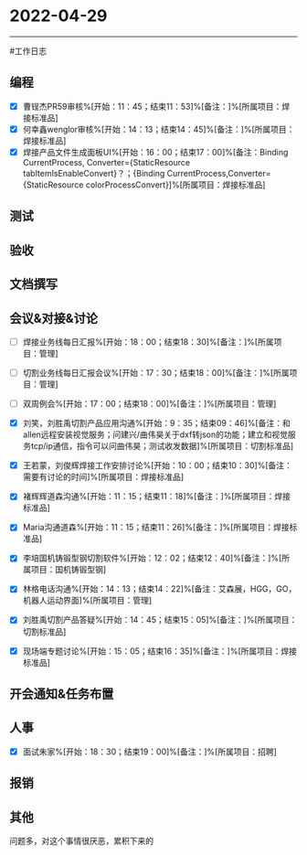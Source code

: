 # 2022-04-29 

---

#工作日志

## 编程
- [x] 曹锃杰PR59审核%[开始：11：45；结束11：53]%[备注：]%[所属项目：焊接标准品]
- [x] 何幸鑫wenglor审核%[开始：14：13；结束14：45]%[备注：]%[所属项目：焊接标准品]
- [x] 焊接产品文件生成面板UI%[开始：16：00；结束17：00]%[备注：Binding CurrentProcess, Converter={StaticResource tabItemIsEnableConvert}？；{Binding CurrentProcess,Converter={StaticResource colorProcessConvert}]%[所属项目：焊接标准品]

## 测试



## 验收 



## 文档撰写 



## 会议&对接&讨论

- [ ] 焊接业务线每日汇报%[开始：18：00；结束18：30]%[备注：]%[所属项目：管理]
- [ ] 切割业务线每日汇报会议%[开始：17：30；结束18：00]%[备注：]%[所属项目：管理]
- [ ] 双周例会%[开始：17：00；结束18：00]%[备注：]%[所属项目：管理]
- [x] 刘笑，刘胜禹切割产品应用沟通%[开始：9：35；结束09：46]%[备注：和allen远程安装视觉服务；问建兴/曲伟昊关于dxf转json的功能；建立和视觉服务tcp/ip通信，指令可以问曲伟昊；测试收发数据]%[所属项目：切割标准品]
- [x] 王若蒙，刘俊辉焊接工作安排讨论%[开始：10：00；结束10：30]%[备注：需要有讨论的时间]%[所属项目：焊接标准品]
- [x]  褚辉辉道森沟通%[开始：11：15；结束11：18]%[备注：]%[所属项目：焊接标准品]
- [x] Maria沟通道森%[开始：11：15；结束11：26]%[备注：]%[所属项目：焊接标准品]
- [x] 李培国机铸锻型钢切割软件%[开始：12：02；结束12：40]%[备注：]%[所属项目：国机铸锻型钢]
- [x] 林格电话沟通%[开始：14：13；结束14：22]%[备注：艾森展，HGG，GO，机器人运动界面]%[所属项目：管理]
- [x] 刘胜禹切割产品答疑%[开始：14：45；结束15：05]%[备注：]%[所属项目：切割标准品]
- [x] 现场端专题讨论%[开始：15：05；结束16：35]%[备注：]%[所属项目：焊接标准品]


## 开会通知&任务布置



## 人事
- [x] 面试朱家%[开始：18：30；结束19：00]%[备注：]%[所属项目：招聘]


## 报销



## 其他

问题多，对这个事情很厌恶，累积下来的


